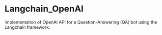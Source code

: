 # Langchain_OpenAI
Implementation of OpenAI API for a Question-Answering (QA) bot using the Langchain framework.
